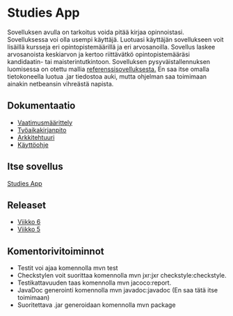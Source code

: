 # Studies App
Sovelluksen avulla on tarkoitus voida pitää kirjaa opinnoistasi. Sovelluksessa voi olla usempi käyttäjä. Luotuasi käyttäjän sovellukseen voit lisäillä kursseja eri opintopistemäärillä ja eri arvosanoilla. Sovellus laskee arvosanoista keskiarvon ja kertoo riittävätkö opintopistemääräsi kandidaatin- tai maisterintutkintoon. Sovelluksen pysyväistallennuksen luomisessa on otettu mallia [referenssisovelluksesta.](https://github.com/mluukkai/OtmTodoApp) En saa itse omalla tietokoneella luotua .jar tiedostoa auki, mutta ohjelman saa toimimaan ainakin netbeansin vihreästä napista.

## Dokumentaatio

* [Vaatimusmäärittely](https://github.com/joel-sandberg/ot-hatjoitusty-/blob/master/dokumentaatio/alustavamaarittely.md)
* [Työaikakirjanpito](https://github.com/joel-sandberg/ot-hatjoitusty-/blob/master/dokumentaatio/ty%C3%B6aikakirjanpito.md)
* [Arkkitehtuuri](https://github.com/joel-sandberg/ot-hatjoitusty-/blob/master/dokumentaatio/arkkitehtuuri.md)
* [Käyttöohje](https://github.com/joel-sandberg/ot-hatjoitusty-/blob/master/dokumentaatio/k%C3%A4ytt%C3%B6ohje.md)
## Itse sovellus
[Studies App](https://github.com/joel-sandberg/ot-hatjoitusty-/tree/master/tyo/opintolaskuri)
## Releaset
* [Viikko 6](https://github.com/joel-sandberg/ot-hatjoitusty-/releases/tag/viikko6)
* [Viikko 5](https://github.com/joel-sandberg/ot-hatjoitusty-/releases/tag/viikko5)

## Komentorivitoiminnot
* Testit voi ajaa komennolla mvn test 
* Checkstylen voit suorittaa komennolla mvn jxr:jxr checkstyle:checkstyle. 
* Testikattavuuden taas komennolla mvn jacoco:report. 
* JavaDoc generointi komennolla mvn javadoc:javadoc (En saa tätä itse toimimaan)
* Suoritettava .jar generoidaan komennolla mvn package
